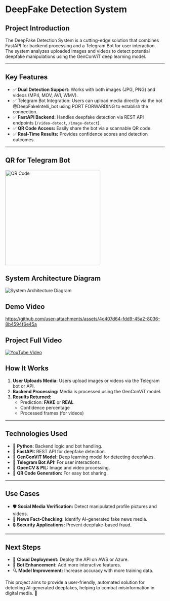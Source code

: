 # DeepFake Detection System

## Project Introduction
The DeepFake Detection System is a cutting-edge solution that combines FastAPI for backend processing and a Telegram Bot for user interaction. The system analyzes uploaded images and videos to detect potential deepfake manipulations using the GenConViT deep learning model.

---

## Key Features
- ✅ **Dual Detection Support:** Works with both images (JPG, PNG) and videos (MP4, MOV, AVI, WMV).
- ✅ Telegram Bot Integration: Users can upload media directly via the bot @DeepFakeIntelli_bot using PORT FORWARDING to establish the connection.
- ✅ **FastAPI Backend:** Handles deepfake detection via REST API endpoints (`/video-detect`, `/image-detect`).
- ✅ **QR Code Access:** Easily share the bot via a scannable QR code.
- ✅ **Real-Time Results:** Provides confidence scores and detection outcomes.

---
  ## QR for Telegram Bot
  <img src="https://github.com/user-attachments/assets/16f81f0f-3277-4f2c-8622-ddf0c4d20009" alt="QR Code" width="300" height="300">

  
  ## System Architecture Diagram
  ![System Architecture Diagram](https://github.com/user-attachments/assets/f7a75a15-3c74-4749-bdb2-8171f306be93)


## Demo Video
https://github.com/user-attachments/assets/4c407d64-fdd9-45a2-8036-8b4594f6e45a

## Project Full Video 
[![YouTube Video](https://img.youtube.com/vi/J-FQU8GQVyY/0.jpg)](https://www.youtube.com/watch?v=J-FQU8GQVyY)



## How It Works
1. **User Uploads Media:** Users upload images or videos via the Telegram bot or API.
2. **Backend Processing:** Media is processed using the GenConViT model.
3. **Results Returned:**
   - Prediction: **FAKE** or **REAL**
   - Confidence percentage
   - Processed frames (for videos)

---

## Technologies Used
- 🔹 **Python:** Backend logic and bot handling.
- 🔹 **FastAPI:** REST API for deepfake detection.
- 🔹 **GenConViT Model:** Deep learning model for detecting deepfakes.
- 🔹 **Telegram Bot API:** For user interactions.
- 🔹 **OpenCV & PIL:** Image and video processing.
- 🔹 **QR Code Generation:** For easy bot sharing.

---

## Use Cases
- 🛡️ **Social Media Verification:** Detect manipulated profile pictures and videos.
- 📰 **News Fact-Checking:** Identify AI-generated fake news media.
- 🔒 **Security Applications:** Prevent deepfake-based fraud.

---

## Next Steps
- 🚀 **Cloud Deployment:** Deploy the API on AWS or Azure.
- 📱 **Bot Enhancement:** Add more interactive features.
- 🔍 **Model Improvement:** Increase accuracy with more training data.

This project aims to provide a user-friendly, automated solution for detecting AI-generated deepfakes, helping to combat misinformation in digital media. 🚀

